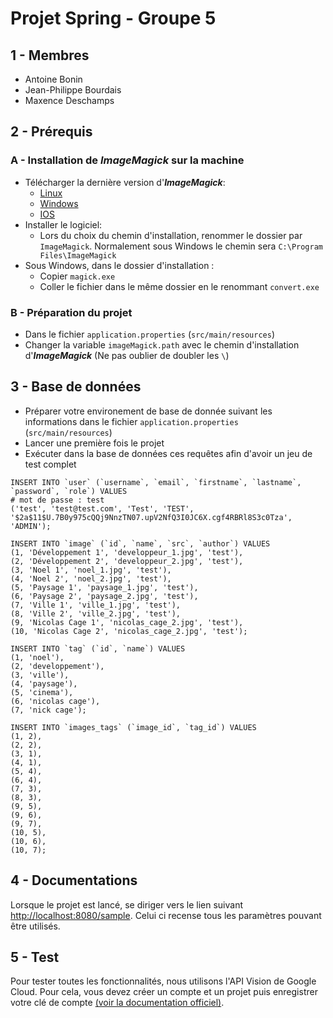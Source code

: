 # Projet Spring - Groupe 5

## 1 - Membres
- Antoine Bonin
- Jean-Philippe Bourdais
- Maxence Deschamps

## 2 - Prérequis
### A - Installation de _**ImageMagick**_ sur la machine
- Télécharger la dernière version d'_**ImageMagick**_:
  - [Linux](https://imagemagick.org/script/download.php#linux)
  - [Windows](https://imagemagick.org/script/download.php#windows)
  - [IOS](https://imagemagick.org/script/download.php#iOS)
- Installer le logiciel:
  - Lors du choix du chemin d'installation, renommer le dossier par `ImageMagick`. Normalement sous Windows le chemin sera `C:\Program Files\ImageMagick`
- Sous Windows, dans le dossier d'installation :
  - Copier `magick.exe`
  - Coller le fichier dans le même dossier en le renommant `convert.exe`

### B - Préparation du projet
- Dans le fichier `application.properties` (`src/main/resources`)
- Changer la variable `imageMagick.path` avec le chemin d'installation d'_**ImageMagick**_ (Ne pas oublier de doubler les `\`)

## 3 - Base de données
- Préparer votre environement de base de donnée suivant les informations dans le fichier `application.properties` (`src/main/resources`)
- Lancer une première fois le projet
- Exécuter dans la base de données ces requêtes afin d'avoir un jeu de test complet
```
INSERT INTO `user` (`username`, `email`, `firstname`, `lastname`, `password`, `role`) VALUES
# mot de passe : test
('test', 'test@test.com', 'Test', 'TEST', '$2a$11$U.7B0y975cQQj9NnzTN07.upV2NfQ3I0JC6X.cgf4RBRl8S3c0Tza', 'ADMIN');

INSERT INTO `image` (`id`, `name`, `src`, `author`) VALUES
(1, 'Développement 1', 'developpeur_1.jpg', 'test'),
(2, 'Développement 2', 'developpeur_2.jpg', 'test'),
(3, 'Noel 1', 'noel_1.jpg', 'test'),
(4, 'Noel 2', 'noel_2.jpg', 'test'),
(5, 'Paysage 1', 'paysage_1.jpg', 'test'),
(6, 'Paysage 2', 'paysage_2.jpg', 'test'),
(7, 'Ville 1', 'ville_1.jpg', 'test'),
(8, 'Ville 2', 'ville_2.jpg', 'test'),
(9, 'Nicolas Cage 1', 'nicolas_cage_2.jpg', 'test'),
(10, 'Nicolas Cage 2', 'nicolas_cage_2.jpg', 'test');

INSERT INTO `tag` (`id`, `name`) VALUES
(1, 'noel'),
(2, 'developpement'),
(3, 'ville'),
(4, 'paysage'),
(5, 'cinema'),
(6, 'nicolas cage'),
(7, 'nick cage');

INSERT INTO `images_tags` (`image_id`, `tag_id`) VALUES
(1, 2),
(2, 2),
(3, 1),
(4, 1),
(5, 4),
(6, 4),
(7, 3),
(8, 3),
(9, 5),
(9, 6),
(9, 7),
(10, 5),
(10, 6),
(10, 7);
```

## 4 - Documentations
Lorsque le projet est lancé, se diriger vers le lien suivant [http://localhost:8080/sample](http://localhost:8080/sample). Celui ci recense tous les paramètres pouvant être utilisés.

## 5 - Test
Pour tester toutes les fonctionnalités, nous utilisons l'API Vision de Google Cloud.
Pour cela, vous devez créer un compte et un projet puis enregistrer votre clé de compte [(voir la documentation officiel)](https://cloud.google.com/vision/docs/setup).